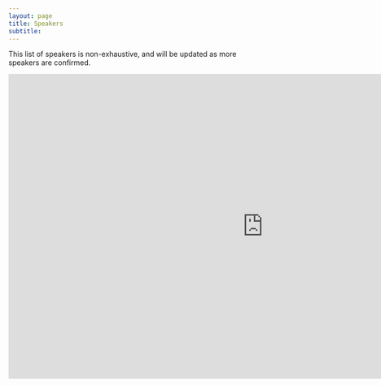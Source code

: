 ```yaml
---
layout: page
title: Speakers 
subtitle: 
---
```


This list of speakers is non-exhaustive, and will be updated as more speakers are confirmed.

<iframe src="https://cdn.rawgit.com/ashv-sandbox/ashv-sandbox.github.io/3bd6a750/speakers.html" frameborder="0" allowfullscreen width="1000" height="600" align="left"></iframe>
